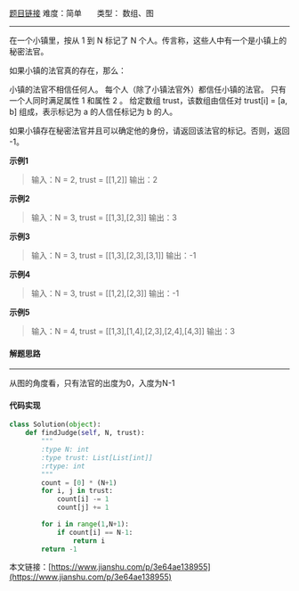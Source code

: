  [题目链接](https://leetcode-cn.com/problems/maximal-square/)
难度：简单          &nbsp;&nbsp;&nbsp;&nbsp;&nbsp;&nbsp;类型：  数组、图
***
 在一个小镇里，按从 1 到 N 标记了 N 个人。传言称，这些人中有一个是小镇上的秘密法官。

如果小镇的法官真的存在，那么：

小镇的法官不相信任何人。
每个人（除了小镇法官外）都信任小镇的法官。
只有一个人同时满足属性 1 和属性 2 。
给定数组 trust，该数组由信任对 trust[i] = [a, b] 组成，表示标记为 a 的人信任标记为 b 的人。

如果小镇存在秘密法官并且可以确定他的身份，请返回该法官的标记。否则，返回 -1。
 

 
**示例1**
> 输入：N = 2, trust = [[1,2]]
输出：2

**示例2**
>输入：N = 3, trust = [[1,3],[2,3]]
输出：3

**示例3**
>输入：N = 3, trust = [[1,3],[2,3],[3,1]]
输出：-1

**示例4**
>输入：N = 3, trust = [[1,2],[2,3]]
输出：-1

**示例5**
>输入：N = 4, trust = [[1,3],[1,4],[2,3],[2,4],[4,3]]
输出：3

#### 解题思路
***
 从图的角度看，只有法官的出度为0，入度为N-1



#### 代码实现
```python
class Solution(object):
    def findJudge(self, N, trust):
        """
        :type N: int
        :type trust: List[List[int]]
        :rtype: int
        """
        count = [0] * (N+1)
        for i, j in trust:
            count[i] -= 1
            count[j] += 1
         
        for i in range(1,N+1):
            if count[i] == N-1:
                return i
        return -1
```

本文链接：[https://www.jianshu.com/p/3e64ae138955](https://www.jianshu.com/p/3e64ae138955)

